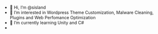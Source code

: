 - 👋 Hi, I’m @sisland
- 👀 I’m interested in Wordpress Theme Customization, Malware Cleaning, Plugins and Web Perfomance Optimization
- 🌱 I’m currently learning Unity and C#
- 
